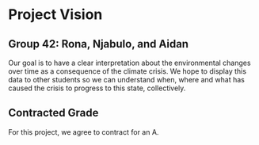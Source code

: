 # Project Vision

## Group 42: Rona, Njabulo, and Aidan
Our goal is to have a clear interpretation about the environmental changes over time as a consequence of the climate crisis. We hope to display this data to other students so we can understand when, where and what has caused the crisis to progress to this state, collectively.
## Contracted Grade

For this project, we agree to contract for an A.
